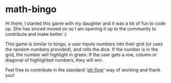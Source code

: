 # math-bingo

Hi there, I started this game with my daughter and it was a bit of fun to code up. She has sinced moved on so I am opening it up to the community to contribute and make better :)

This game is similar to bingo, a user inputs numbers into their grid (or uses the random numbers provided), and rolls the dice. If the number is in the grid, the number will highlight in green. If the user gets a row, column or diagonal of highlighted numbers, they will win.

Feel free to contribute in the standard '[git-flow](https://www.atlassian.com/git/tutorials/comparing-workflows/gitflow-workflow)' way of working and thank you!
